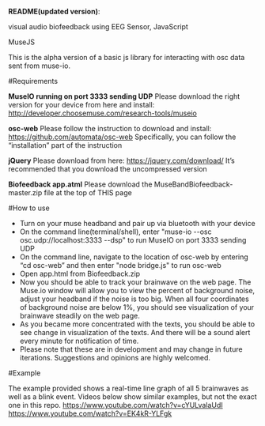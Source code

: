 **README(updated version)**:

visual audio biofeedback using EEG Sensor, JavaScript


MuseJS

This is the alpha version of a basic js library for interacting with osc data sent from muse-io.


#Requirements

**MuseIO running on port 3333 sending UDP** 
Please download the right version for your device from here and install:
http://developer.choosemuse.com/research-tools/museio

**osc-web** 
Please follow the instruction to download and install: 
https://github.com/automata/osc-web
Specifically, you can follow the “installation” part of the instruction

**jQuery**
Please download from here:
https://jquery.com/download/
It’s recommended that you download the uncompressed version

**Biofeedback app.atml**
Please download the MuseBandBiofeedback-master.zip file at the top of THIS page


#How to use 

- Turn on your muse headband and pair up via bluetooth with your device
- On the command line(terminal/shell), enter "muse-io --osc osc.udp://localhost:3333 --dsp" to run MuseIO on port 3333 sending UDP
- On the command line, navigate to the location of osc-web by entering “cd osc-web” and then enter "node bridge.js" to run osc-web
- Open app.html from Biofeedback.zip
- Now you should be able to track your brainwave on the web page. The Muse.io window will allow you to view the percent of background noise, adjust your headband if the noise is too big. When all four coordinates of background noise are below 1%, you should see visualization of your brainwave steadily on the web page. 
- As you became more concentrated with the texts, you should be able to see change in visualization of the texts. And there will be a sound alert every minute for notification of time. 
- Please note that these are in development and may change in future iterations. Suggestions and opinions are highly welcomed. 


#Example

The example provided shows a real-time line graph of all 5 brainwaves as well as a blink event. Videos below show similar examples, but not the exact one in this repo.
https://www.youtube.com/watch?v=cYULvalaUdI
https://www.youtube.com/watch?v=EK4kR-YLFgk
